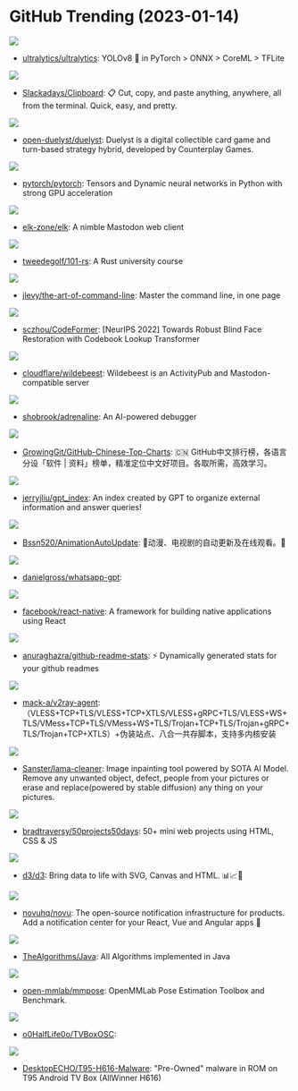# GitHub Trending (2023-01-14)

![](https://img.shields.io/badge/Python-New%20245-green?style=flat-square&logo=appveyor)
- [ultralytics/ultralytics](https://github.com/ultralytics/ultralytics): YOLOv8 🚀 in PyTorch > ONNX > CoreML > TFLite

![](https://img.shields.io/badge/C%2B%2B-New%20103-green?style=flat-square&logo=appveyor)
- [Slackadays/Clipboard](https://github.com/Slackadays/Clipboard): 📋 Cut, copy, and paste anything, anywhere, all from the terminal. Quick, easy, and pretty.

![](https://img.shields.io/badge/JavaScript-New%20390-green?style=flat-square&logo=appveyor)
- [open-duelyst/duelyst](https://github.com/open-duelyst/duelyst): Duelyst is a digital collectible card game and turn-based strategy hybrid, developed by Counterplay Games.

![](https://img.shields.io/badge/C%2B%2B-New%2029-green?style=flat-square&logo=appveyor)
- [pytorch/pytorch](https://github.com/pytorch/pytorch): Tensors and Dynamic neural networks in Python with strong GPU acceleration

![](https://img.shields.io/badge/Vue-New%20323-green?style=flat-square&logo=appveyor)
- [elk-zone/elk](https://github.com/elk-zone/elk): A nimble Mastodon web client

![](https://img.shields.io/badge/Rust-New%20147-green?style=flat-square&logo=appveyor)
- [tweedegolf/101-rs](https://github.com/tweedegolf/101-rs): A Rust university course

![](https://img.shields.io/badge/none-New%20173-green?style=flat-square&logo=appveyor)
- [jlevy/the-art-of-command-line](https://github.com/jlevy/the-art-of-command-line): Master the command line, in one page

![](https://img.shields.io/badge/Python-New%20291-green?style=flat-square&logo=appveyor)
- [sczhou/CodeFormer](https://github.com/sczhou/CodeFormer): [NeurIPS 2022] Towards Robust Blind Face Restoration with Codebook Lookup Transformer

![](https://img.shields.io/badge/TypeScript-New%20214-green?style=flat-square&logo=appveyor)
- [cloudflare/wildebeest](https://github.com/cloudflare/wildebeest): Wildebeest is an ActivityPub and Mastodon-compatible server

![](https://img.shields.io/badge/JavaScript-New%20169-green?style=flat-square&logo=appveyor)
- [shobrook/adrenaline](https://github.com/shobrook/adrenaline): An AI-powered debugger

![](https://img.shields.io/badge/Java-New%20240-green?style=flat-square&logo=appveyor)
- [GrowingGit/GitHub-Chinese-Top-Charts](https://github.com/GrowingGit/GitHub-Chinese-Top-Charts): 🇨🇳 GitHub中文排行榜，各语言分设「软件 | 资料」榜单，精准定位中文好项目。各取所需，高效学习。

![](https://img.shields.io/badge/Python-New%20145-green?style=flat-square&logo=appveyor)
- [jerryjliu/gpt_index](https://github.com/jerryjliu/gpt_index): An index created by GPT to organize external information and answer queries!

![](https://img.shields.io/badge/none-New%2011-green?style=flat-square&logo=appveyor)
- [Bssn520/AnimationAutoUpdate](https://github.com/Bssn520/AnimationAutoUpdate): 🤪动漫、电视剧的自动更新及在线观看。🫡

![](https://img.shields.io/badge/Go-New%2098-green?style=flat-square&logo=appveyor)
- [danielgross/whatsapp-gpt](https://github.com/danielgross/whatsapp-gpt): 

![](https://img.shields.io/badge/JavaScript-New%2033-green?style=flat-square&logo=appveyor)
- [facebook/react-native](https://github.com/facebook/react-native): A framework for building native applications using React

![](https://img.shields.io/badge/JavaScript-New%20111-green?style=flat-square&logo=appveyor)
- [anuraghazra/github-readme-stats](https://github.com/anuraghazra/github-readme-stats): ⚡ Dynamically generated stats for your github readmes

![](https://img.shields.io/badge/Shell-New%2018-green?style=flat-square&logo=appveyor)
- [mack-a/v2ray-agent](https://github.com/mack-a/v2ray-agent): （VLESS+TCP+TLS/VLESS+TCP+XTLS/VLESS+gRPC+TLS/VLESS+WS+TLS/VMess+TCP+TLS/VMess+WS+TLS/Trojan+TCP+TLS/Trojan+gRPC+TLS/Trojan+TCP+XTLS）+伪装站点、八合一共存脚本，支持多内核安装

![](https://img.shields.io/badge/Python-New%20187-green?style=flat-square&logo=appveyor)
- [Sanster/lama-cleaner](https://github.com/Sanster/lama-cleaner): Image inpainting tool powered by SOTA AI Model. Remove any unwanted object, defect, people from your pictures or erase and replace(powered by stable diffusion) any thing on your pictures.

![](https://img.shields.io/badge/CSS-New%20199-green?style=flat-square&logo=appveyor)
- [bradtraversy/50projects50days](https://github.com/bradtraversy/50projects50days): 50+ mini web projects using HTML, CSS & JS

![](https://img.shields.io/badge/JavaScript-New%2095-green?style=flat-square&logo=appveyor)
- [d3/d3](https://github.com/d3/d3): Bring data to life with SVG, Canvas and HTML. 📊📈🎉

![](https://img.shields.io/badge/TypeScript-New%20204-green?style=flat-square&logo=appveyor)
- [novuhq/novu](https://github.com/novuhq/novu): The open-source notification infrastructure for products. Add a notification center for your React, Vue and Angular apps 🚀

![](https://img.shields.io/badge/Java-New%2028-green?style=flat-square&logo=appveyor)
- [TheAlgorithms/Java](https://github.com/TheAlgorithms/Java): All Algorithms implemented in Java

![](https://img.shields.io/badge/Python-New%200-green?style=flat-square&logo=appveyor)
- [open-mmlab/mmpose](https://github.com/open-mmlab/mmpose): OpenMMLab Pose Estimation Toolbox and Benchmark.

![](https://img.shields.io/badge/none-New%2027-green?style=flat-square&logo=appveyor)
- [o0HalfLife0o/TVBoxOSC](https://github.com/o0HalfLife0o/TVBoxOSC): 

![](https://img.shields.io/badge/Java-New%2016-green?style=flat-square&logo=appveyor)
- [DesktopECHO/T95-H616-Malware](https://github.com/DesktopECHO/T95-H616-Malware): "Pre-Owned" malware in ROM on T95 Android TV Box (AllWinner H616)

